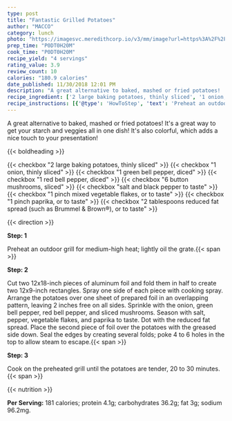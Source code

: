 ```yaml
---
type: post
title: "Fantastic Grilled Potatoes"
author: "MACCO"
category: lunch
photo: "https://imagesvc.meredithcorp.io/v3/mm/image?url=https%3A%2F%2Fimages.media-allrecipes.com%2Fuserphotos%2F1012668.jpg"
prep_time: "P0DT0H20M"
cook_time: "P0DT0H20M"
recipe_yield: "4 servings"
rating_value: 3.9
review_count: 10
calories: "180.9 calories"
date_published: 11/30/2018 12:01 PM
description: "A great alternative to baked, mashed or fried potatoes!  It's a great way to get your starch and veggies all in one dish! It's also colorful, which adds a nice touch to your presentation!"
recipe_ingredient: ['2 large baking potatoes, thinly sliced', '1 onion, thinly sliced', '1 green bell pepper, diced', '1 red bell pepper, diced', '6 button mushrooms, sliced', 'salt and black pepper to taste', '1 pinch mixed vegetable flakes, or to taste', '1 pinch paprika, or to taste', '2 tablespoons reduced fat spread (such as Brummel & Brown®), or to taste']
recipe_instructions: [{'@type': 'HowToStep', 'text': 'Preheat an outdoor grill for medium-high heat; lightly oil the grate.\n'}, {'@type': 'HowToStep', 'text': 'Cut two 12x18-inch pieces of aluminum foil and fold them in half to create two 12x9-inch rectangles. Spray one side of each piece with cooking spray. Arrange the potatoes over one sheet of prepared foil in an overlapping pattern, leaving 2 inches free on all sides. Sprinkle with the onion, green bell pepper, red bell pepper, and sliced mushrooms. Season with salt, pepper, vegetable flakes, and paprika to taste. Dot with the reduced fat spread. Place the second piece of foil over the potatoes with the greased side down. Seal the edges by creating several folds; poke 4 to 6 holes in the top to allow steam to escape.\n'}, {'@type': 'HowToStep', 'text': 'Cook on the preheated grill until the potatoes are tender, 20 to 30 minutes.\n'}]
---
```


A great alternative to baked, mashed or fried potatoes!  It's a great way to get your starch and veggies all in one dish! It's also colorful, which adds a nice touch to your presentation! 

{{< boldheading >}}

{{< checkbox "2 large baking potatoes, thinly sliced" >}}
{{< checkbox "1  onion, thinly sliced" >}}
{{< checkbox "1  green bell pepper, diced" >}}
{{< checkbox "1  red bell pepper, diced" >}}
{{< checkbox "6  button mushrooms, sliced" >}}
{{< checkbox "salt and black pepper to taste" >}}
{{< checkbox "1 pinch mixed vegetable flakes, or to taste" >}}
{{< checkbox "1 pinch paprika, or to taste" >}}
{{< checkbox "2 tablespoons reduced fat spread (such as Brummel & Brown®), or to taste" >}}


{{< direction >}}

**Step: 1**

Preheat an outdoor grill for medium-high heat; lightly oil the grate.{{< span >}}

**Step: 2**

Cut two 12x18-inch pieces of aluminum foil and fold them in half to create two 12x9-inch rectangles. Spray one side of each piece with cooking spray. Arrange the potatoes over one sheet of prepared foil in an overlapping pattern, leaving 2 inches free on all sides. Sprinkle with the onion, green bell pepper, red bell pepper, and sliced mushrooms. Season with salt, pepper, vegetable flakes, and paprika to taste. Dot with the reduced fat spread. Place the second piece of foil over the potatoes with the greased side down. Seal the edges by creating several folds; poke 4 to 6 holes in the top to allow steam to escape.{{< span >}}

**Step: 3**

Cook on the preheated grill until the potatoes are tender, 20 to 30 minutes.{{< span >}}

{{< nutrition >}}

**Per Serving:** 181 calories; protein 4.1g; carbohydrates 36.2g; fat 3g; sodium 96.2mg.